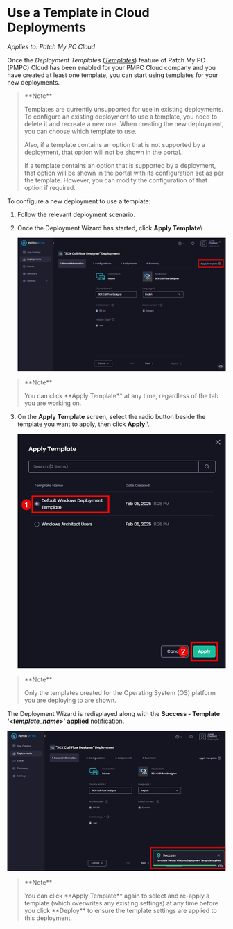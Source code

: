 # Use a Template in Cloud Deployments

_Applies to: Patch My PC Cloud_

Once the _Deployment Templates_ ([_Templates_](../cloud-administration/manage-cloud-deployment-templates/)) feature of Patch My PC (PMPC) Cloud has been enabled for your PMPC Cloud company and you have created at least one template, you can start using templates for your new deployments.

<blockquote class="wp-block-quote">
<p>**Note**</p>
<p>Templates are currently unsupported for use in existing deployments. To configure an existing deployment to use a template, you need to delete it and recreate a new one. When creating the new deployment, you can choose which template to use.</p>
<p>Also, if a template contains an option that is not supported by a deployment, that option will not be shown in the portal.</p>
<p>If a template contains an option that is supported by a deployment, that option will be shown in the portal with its configuration set as per the template. However, you can modify the configuration of that option if required.</p>
</blockquote>

To configure a new deployment to use a template:

1. Follow the relevant deployment scenario.
2.  Once the Deployment Wizard has started, click **Apply Template**\


    ![Clicking "Apply Template"](/_images/image-(2330).png "Clicking “Apply Template”")

<blockquote class="wp-block-quote">
<p>**Note**</p>
<p>You can click **Apply Template** at any time, regardless of the tab you are working on.</p>
</blockquote>

3.  On the **Apply Template** screen, select the radio button beside the template you want to apply, then click **Apply**.\


    ![Selecting the radio button beside the template you want to apply and clicking "Apply"](/_images/image-(2331).png "Selecting the radio button beside the template you want to apply and clicking “Apply”")

<blockquote class="wp-block-quote">
<p>**Note**</p>
<p>Only the templates created for the Operating System (OS) platform you are deploying to are shown.</p>
</blockquote>

The Deployment Wizard is redisplayed along with the **Success - Template ‘<**_**template\_name**_**>’ applied** notification.

![](/_images/image-(2332).png)

<blockquote class="wp-block-quote">
<p>**Note**</p>
<p>You can click **Apply Template** again to select and re-apply a template (which overwrites any existing settings) at any time before you click **Deploy** to ensure the template settings are applied to this deployment.</p>
</blockquote>